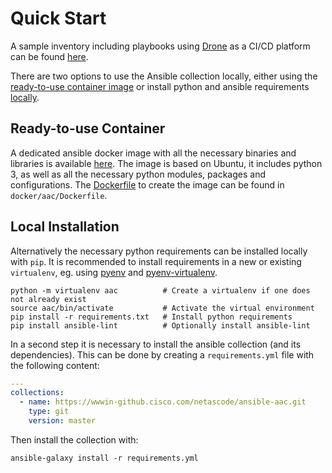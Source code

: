 # Quick Start

A sample inventory including playbooks using [Drone](https://drone.io/) as a CI/CD platform can be found [here](https://wwwin-github.cisco.com/netascode/aac-inventory).

There are two options to use the Ansible collection locally, either using the [ready-to-use container image](#ready-to-use-container) or install python and ansible requirements [locally](#local-installation).

## Ready-to-use Container

A dedicated ansible docker image with all the necessary binaries and libraries is available [here](https://hub.docker.com/r/danischm/aac). The image is based on Ubuntu, it includes python 3, as well as all the necessary python modules, packages and configurations. The [Dockerfile](https://wwwin-github.cisco.com/netascode/aac/blob/master/docker/aac/Dockerfile) to create the image can be found in ```docker/aac/Dockerfile```.

## Local Installation

Alternatively the necessary python requirements can be installed locally with ```pip```. It is recommended to install requirements in a new or existing ```virtualenv```, eg. using [pyenv](https://github.com/pyenv/pyenv) and [pyenv-virtualenv](https://github.com/pyenv/pyenv-virtualenv).

```
python -m virtualenv aac          # Create a virtualenv if one does not already exist
source aac/bin/activate           # Activate the virtual environment
pip install -r requirements.txt   # Install python requirements
pip install ansible-lint          # Optionally install ansible-lint
```

In a second step it is necessary to install the ansible collection (and its dependencies). This can be done by creating a ```requirements.yml``` file with the following content:

```yaml
---
collections:
  - name: https://wwwin-github.cisco.com/netascode/ansible-aac.git
    type: git
    version: master
```

Then install the collection with:

```
ansible-galaxy install -r requirements.yml
```
